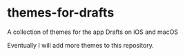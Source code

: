 # themes-for-drafts

A collection of themes for the app Drafts on iOS and macOS

Eventually I will add more themes to this repository.
